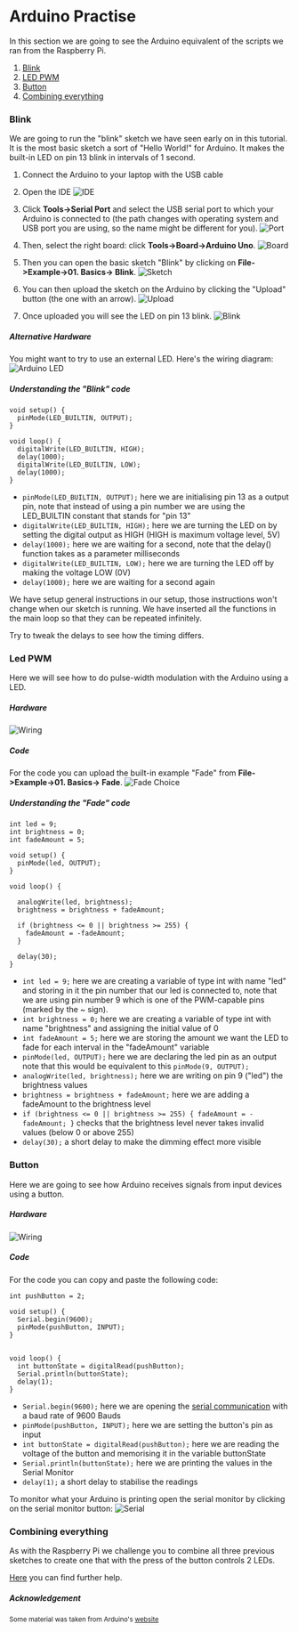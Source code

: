 # Arduino Practise

In this section we are going to see the Arduino equivalent of the scripts we ran from the Raspberry Pi.

1. [Blink](#blink)
2. [LED PWM](#led-pwm)
3. [Button](#button)
4. [Combining everything](#combining-everything)

### Blink

We are going to run the "blink" sketch we have seen early on in this tutorial. It is the most basic sketch a sort of "Hello World!" for Arduino. It makes the built-in LED on pin 13 blink in intervals of 1 second.

1. Connect the Arduino to your laptop with the USB cable

2. Open the IDE
![IDE](../img/arduino-ide.png)

3. Click **Tools->Serial Port** and select the USB serial port to which your Arduino is connected to (the path changes with operating system and USB port you are using, so the name might be different for you).
![Port](../img/arduino-port_choice.png)

4. Then, select the right board: click **Tools->Board->Arduino Uno**.
![Board](../img/arduino-board_choice.png)

5. Then you can open the basic sketch "Blink" by clicking on **File->Example->01. Basics-> Blink**.
![Sketch](../img/arduino-sketch_choice.png)

6. You can then upload the sketch on the Arduino by clicking the "Upload" button (the one with an arrow).
![Upload](../img/arduino-blink_upload.png)

7. Once uploaded you will see the LED on pin 13 blink.
![Blink](../img/arduino_blink-slow.gif)

##### Alternative Hardware
You might want to try to use an external LED. Here's the wiring diagram:
![Arduino LED](../img/arduino-led_wiring.png)

##### Understanding the "Blink" code
```
void setup() {
  pinMode(LED_BUILTIN, OUTPUT);
}

void loop() {
  digitalWrite(LED_BUILTIN, HIGH);   
  delay(1000);                       
  digitalWrite(LED_BUILTIN, LOW);    
  delay(1000);                       
}
```
+ `pinMode(LED_BUILTIN, OUTPUT);` here we are initialising pin 13 as a output pin, note that instead of using a pin number we are using the LED_BUILTIN constant that stands for "pin 13"
+ `digitalWrite(LED_BUILTIN, HIGH);` here we are turning the LED on by setting the digital output as HIGH (HIGH is maximum voltage level, 5V)
+ `delay(1000);` here we are waiting for a second, note that the delay() function takes as a parameter milliseconds
+ `digitalWrite(LED_BUILTIN, LOW);` here we are turning the LED off by making the voltage LOW (0V)
+ `delay(1000);` here we are waiting for a second again

We have setup general instructions in our setup, those instructions won't change when our sketch is running.
We have inserted all the functions in the main loop so that they can be repeated infinitely.

Try to tweak the delays to see how the timing differs.

### Led PWM
Here we will see how to do pulse-width modulation with the Arduino using a LED.

##### Hardware
![Wiring](../img/arduino-fade_wiring.png)

##### Code
For the code you can upload the built-in example "Fade" from **File->Example->01. Basics-> Fade**.
![Fade Choice](../img/arudino-fade_choice.png)

##### Understanding the "Fade" code
```
int led = 9;           
int brightness = 0;    
int fadeAmount = 5;    

void setup() {
  pinMode(led, OUTPUT);
}

void loop() {

  analogWrite(led, brightness);
  brightness = brightness + fadeAmount;

  if (brightness <= 0 || brightness >= 255) {
    fadeAmount = -fadeAmount;
  }

  delay(30);
}
```
* `int led = 9;` here we are creating a variable of type int with name "led" and storing in it the pin number that our led is connected to, note that we are using pin number 9 which is one of the PWM-capable pins (marked by the ~ sign).
* `int brightness = 0;` here we are creating a variable of type int with name "brightness" and assigning the initial value of 0
* `int fadeAmount = 5;` here we are storing the amount we want the LED to fade for each interval in the "fadeAmount" variable
* `pinMode(led, OUTPUT);` here we are declaring the led pin as an output note that this would be equivalent to this `pinMode(9, OUTPUT);`
* `analogWrite(led, brightness);` here we are writing on pin 9 ("led") the brightness values
* `brightness = brightness + fadeAmount;` here we are adding a fadeAmount to the brightness level
* `if (brightness <= 0 || brightness >= 255) {
    fadeAmount = -fadeAmount;
  }` checks that the brightness level never takes invalid values (below 0 or above 255)
* `delay(30);` a short delay to make the dimming effect more visible

### Button
Here we are going to see how Arduino receives signals from input devices using a button.

##### Hardware
![Wiring](../img/arduino-button_wiring.png)

##### Code
For the code you can copy and paste the following code:
```
int pushButton = 2;

void setup() {
  Serial.begin(9600);
  pinMode(pushButton, INPUT);
}


void loop() {
  int buttonState = digitalRead(pushButton);
  Serial.println(buttonState);
  delay(1);        
}
```
* `Serial.begin(9600);` here we are opening the [serial communication](https://www.arduino.cc/en/Reference/Serial) with a baud rate of 9600 Bauds
* `pinMode(pushButton, INPUT);` here we are setting the button's pin as input
* `int buttonState = digitalRead(pushButton);` here we are reading the voltage of the button and memorising it in the variable buttonState
* `Serial.println(buttonState);` here we are printing the values in the Serial Monitor
* `delay(1);` a short delay to stabilise the readings

To monitor what your Arduino is printing open the serial monitor by clicking on the serial monitor button:
![Serial](../img/arduino-serial_monitor.png)

### Combining everything
As with the Raspberry Pi we challenge you to combine all three previous sketches to create one that with the press of the button controls 2 LEDs.

[Here](https://www.arduino.cc/en/tutorial/pushbutton) you can find further help.

##### Acknowledgement
<small>Some material was taken from Arduino's [website](https://www.arduino.cc/)</small>
